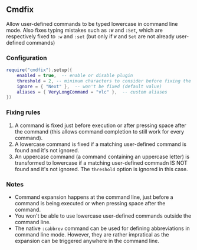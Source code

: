## Cmdfix

Allow user-defined commands to be typed lowercase in command line mode. Also fixes typing mistakes such as `:W` and `:Set`, which are respectively fixed to `:w` and `:set` (but only if `W` and `Set` are not already user-defined commands)

### Configuration

```lua
require("cmdfix").setup({
    enabled = true,  -- enable or disable plugin
    threshold = 2, -- minimum characters to consider before fixing the command
    ignore = { "Next" },  -- won't be fixed (default value)
    aliases = { VeryLongCommand = "vlc" },  -- custom aliases
})
```

### Fixing rules

1. A command is fixed just before execution or after pressing space after the command (this allows command completion to still work for every command).
2. A lowercase command is fixed if a matching user-defined command is found and it's not ignored.
3. An uppercase command (a command containing an uppercase letter) is transformed to lowercase if a matching user-defined commadn IS NOT found and it's not ignored. The `threshold` option is ignored in this case.

### Notes

- Command expansion happens at the command line, just before a command is being executed or when pressing space after the command.
- You won't be able to use lowercase user-defined commands outside the command line.
- The native `:cabbrev` command can be used for defining abbreviations in command line mode. However, they are rather impratical as the expansion can be triggered anywhere in the command line.
